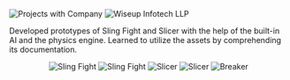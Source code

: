 <img src="https://user-images.githubusercontent.com/85858695/151645506-cdf599e6-21c3-49cf-9369-ac59f27618b1.png" alt="Projects with Company"/>
<img src="https://user-images.githubusercontent.com/85858695/166714207-e93720a8-d391-4d28-b417-6b456cd7ff2a.jpg" alt="Wiseup Infotech LLP"/>

<p>Developed prototypes of Sling Fight and Slicer with the help of the built-in AI and the physics engine. Learned to utilize the assets by comprehending its documentation.</p>
<p align="center">
  <img src="https://user-images.githubusercontent.com/85858695/151645586-f8b5367b-41e1-4e04-9296-aa047fbae179.png" alt="Sling Fight"/>
  <img src="https://user-images.githubusercontent.com/85858695/168743133-acf6c742-4c76-4ccd-b15e-d9a1ae1cf4a3.gif" alt="Sling Fight"/>
  
  <img src="https://user-images.githubusercontent.com/85858695/151645627-be3f5d97-664d-4cc9-b715-65240c93436a.png" alt="Slicer"/>
  <img src="https://user-images.githubusercontent.com/85858695/168743378-ac104bce-5f92-4bbe-80ac-f6d9a5f0e4f7.gif" alt="Slicer"/>
  
  <img src="https://user-images.githubusercontent.com/85858695/151645991-d1b6b9a9-0503-43c2-824d-921ff256dca8.png" alt="Breaker"/>
</p>
